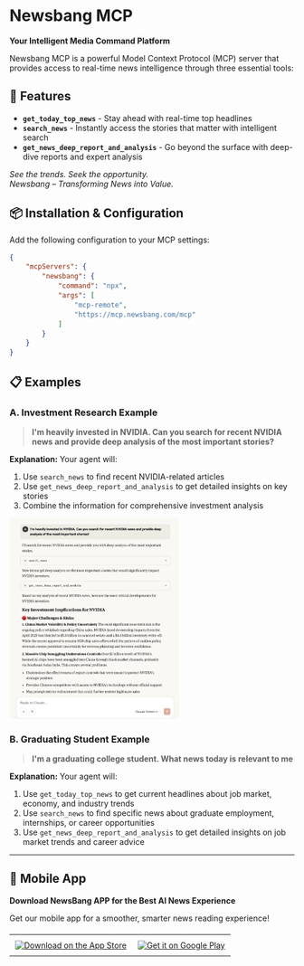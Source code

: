 # Newsbang MCP

**Your Intelligent Media Command Platform**

Newsbang MCP is a powerful Model Context Protocol (MCP) server that provides access to real-time news intelligence through three essential tools:

## 🚀 Features

- **`get_today_top_news`** - Stay ahead with real-time top headlines
- **`search_news`** - Instantly access the stories that matter with intelligent search  
- **`get_news_deep_report_and_analysis`** - Go beyond the surface with deep-dive reports and expert analysis

*See the trends. Seek the opportunity.*  
*Newsbang – Transforming News into Value.*

## 📦 Installation & Configuration

Add the following configuration to your MCP settings:

```json
{
    "mcpServers": {
        "newsbang": {
            "command": "npx",
            "args": [
                "mcp-remote",
                "https://mcp.newsbang.com/mcp"
            ]
        }
    }
}
```
## 📋 Examples

### A. Investment Research Example
> **I'm heavily invested in NVIDIA. Can you search for recent NVIDIA news and provide deep analysis of the most important stories?**

**Explanation:** Your agent will:
1. Use `search_news` to find recent NVIDIA-related articles
2. Use `get_news_deep_report_and_analysis` to get detailed insights on key stories
3. Combine the information for comprehensive investment analysis

<img src="pics/demo.jpg" alt="demo" width="300" height="auto">

### B. Graduating Student Example
> **I'm a graduating college student. What news today is relevant to me**

**Explanation:** Your agent will:
1. Use `get_today_top_news` to get current headlines about job market, economy, and industry trends
2. Use `search_news` to find specific news about graduate employment, internships, or career opportunities
3. Use `get_news_deep_report_and_analysis` to get detailed insights on job market trends and career advice

---

## 📱 Mobile App

**Download NewsBang APP for the Best AI News Experience**

Get our mobile app for a smoother, smarter news reading experience!

<div align="left">
  <table style="border: none; border-collapse: collapse; margin: 20px 0;">
    <tr>
      <td style="border: none; padding: 10px; text-align: center;">
        <a href="https://apps.apple.com/us/app/newsbang-ai-news-insight/id6736856545">
          <img src="https://developer.apple.com/assets/elements/badges/download-on-the-app-store.svg" alt="Download on the App Store" height="60">
        </a>
      </td>
      <td style="border: none; padding: 10px; text-align: center;">
        <a href="https://play.google.com/store/apps/details?id=com.newsbang">
          <img src="https://play.google.com/intl/en_us/badges/static/images/badges/en_badge_web_generic.png" alt="Get it on Google Play" height="60">
        </a>
      </td>
    </tr>
  </table>
</div>

